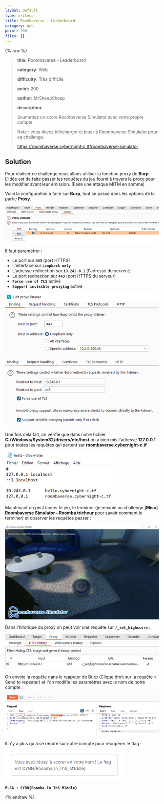 ```yaml
---
layout: default
type: writeup
title: Roombaverse - Leaderboard
category: Web
point: 200
files: []
---
```


{% raw %}
> **title:** Roombaverse - Leaderboard
>
> **category:** Web
>
> **difficulty:** Très difficile
>
> **point:** 200
>
> **author:** MrSheepSheep
>
> **description:**
>
> Soumettez un score Roombaverse Simulator avec votre propre compte
>
> Note : vous devez télécharger et jouer à Roombaverse Simulator pour ce challenge.
>
> https://roombaverse.cybernight-c.tf/roombaverse-simulator

## Solution

Pour réaliser ce challenge nous allons utiliser la fonction proxy de **Burp**. L'idée est de faire passer les requêtes du jeu fourni à travers le proxy pour les modifier avant leur émission. (Faire une attaque MITM en somme)

Voici la configuration à faire sur **Burp**, tout se passe dans les options de la partie **Proxy**.

![Configuration du proxy - 1](_images/proxy-burp.PNG)

Il faut paramétrer :

- Le port sur **`443`** (port HTTPS)
- L'interface sur **`Loopback only`**
- L'adresse redirection sur **`10.242.0.1`** (l'adresse du serveur)
- Le port redirection sur **`443`** (port HTTPS du serveur)
- **`Force use of TLS`** activé
- **`Support invisible proxying`** activé

![Configuration du proxy - 1](_images/proxy-burp-1.PNG)
![Configuration du proxy - 1](_images/proxy-burp-2.PNG)

Une fois cela fait, on vérifie que dans notre fichier **C:/Windows/System32/drivers/etc/host** on a bien mis l'adresse **127.0.0.1** pour toutes les requêtes qui partent sur **roombaverse.cybernight-c.tf**

![Configuration du fichier host](_images/host.PNG)

Maintenant on peut lancer le jeu, le terminer (je renvoie au challenge **[Misc] Roombaverse Simulator - Roomba tricheur** pour savoir comment le terminer) et observer les requêtes passer :

![Configuration du proxy - 1](_images/game-success.PNG)

Dans l'hitorique du proxy on peut voir une requête sur **`/_set_highscore`** :

![Configuration du proxy - 1](_images/burp-request.PNG)

On envoie la requête dans le reapeter de Burp (Clique droit sur la requête > Send to repeater) et l'on modifie les paramètres avec le nom de notre compte :

![Configuration du proxy - 1](_images/score-updated.PNG)

Il n'y a plus qu'à se rendre sur notre compte pour récupérer le flag :

![Configuration du proxy - 1](_images/flag.PNG)

**`FLAG : CYBN{Roomba_In_Th3_M1ddle}`**

{% endraw %}
